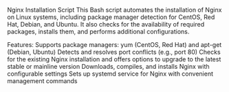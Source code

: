 Nginx Installation Script
This Bash script automates the installation of Nginx on Linux systems, including package manager detection for CentOS, Red Hat, Debian, and Ubuntu. It also checks for the availability of required packages, installs them, and performs additional configurations.

Features:
Supports package managers: yum (CentOS, Red Hat) and apt-get (Debian, Ubuntu)
Detects and resolves port conflicts (e.g., port 80)
Checks for the existing Nginx installation and offers options to upgrade to the latest stable or mainline version
Downloads, compiles, and installs Nginx with configurable settings
Sets up systemd service for Nginx with convenient management commands
